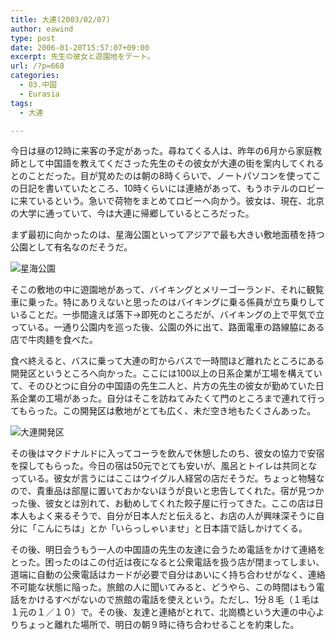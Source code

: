 ```yaml
---
title: 大連(2003/02/07)
author: eawind
type: post
date: 2006-01-20T15:57:07+09:00
excerpt: 先生の彼女と遊園地をデート。
url: /?p=668
categories:
  - 03.中国
  - Eurasia
tags:
  - 大連

---
```

今日は昼の12時に来客の予定があった。尋ねてくる人は、昨年の6月から家庭教師として中国語を教えてくださった先生のその彼女が大連の街を案内してくれるとのことだった。目が覚めたのは朝の8時くらいで、ノートパソコンを使ってこの日記を書いていたところ、10時くらいには連絡があって、もうホテルのロビーに来ているという。急いで荷物をまとめてロビーへ向かう。彼女は、現在、北京の大学に通っていて、今は大連に帰郷しているところだった。

まず最初に向かったのは、星海公園といってアジアで最も大きい敷地面積を持つ公園として有名なのだそうだ。

![星海公園](/img/wp/2006/01/200302070515061.jpg)

そこの敷地の中に遊園地があって、バイキングとメリーゴーランド、それに観覧車に乗った。特にありえないと思ったのはバイキングに乗る係員が立ち乗りしていることだ。一歩間違えば落下→即死のところだが、バイキングの上で平気で立っている。一通り公園内を巡った後、公園の外に出て、路面電車の路線脇にある店で牛肉麺を食べた。

食べ終えると、バスに乗って大連の町からバスで一時間ほど離れたところにある開発区というところへ向かった。ここには100以上の日系企業が工場を構えていて、そのひとつに自分の中国語の先生二人と、片方の先生の彼女が勤めていた日系企業の工場があった。自分はそこを訪ねてみたくて門のところまで連れて行ってもらった。この開発区は敷地がとても広く、未だ空き地もたくさんあった。

![大連開発区](/img/wp/2006/01/200302070812181.jpg)

その後はマクドナルドに入ってコーラを飲んで休憩したのち、彼女の協力で安宿を探してもらった。今日の宿は50元でとても安いが、風呂とトイレは共同となっている。彼女が言うにはここはウイグル人経営の店だそうだ。ちょっと物騒なので、貴重品は部屋に置いておかないほうが良いと忠告してくれた。宿が見つかった後、彼女とは別れて、お勧めしてくれた餃子屋に行ってきた。ここの店は日本人もよく来るそうで、自分が日本人だと伝えると、お店の人が興味深そうに自分に「こんにちは」とか「いらっしゃいませ」と日本語で話しかけてくる。

その後、明日会うもう一人の中国語の先生の友達に会うため電話をかけて連絡をとった。困ったのはこの付近は夜になると公衆電話を扱う店が閉まってしまい、道端に自動の公衆電話はカードが必要で自分はあいにく持ち合わせがなく、連絡不可能な状態に陥った。旅館の人に聞いてみると、どうやら、この時間はもう電話をかけるすべがないので旅館の電話を使えという。ただし、1分８毛（１毛は１元の１／１０）で。その後、友達と連絡がとれて、北崗橋という大連の中心よりちょっと離れた場所で、明日の朝９時に待ち合わせることを約束した。
